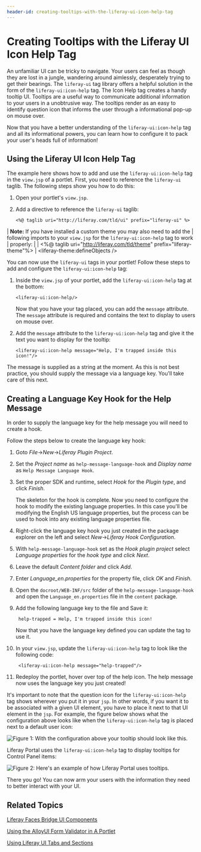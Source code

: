 ```yaml
---
header-id: creating-tooltips-with-the-liferay-ui-icon-help-tag
---
```


# Creating Tooltips with the Liferay UI Icon Help Tag

An unfamiliar UI can be tricky to navigate. Your users can feel as though they 
are lost in a jungle, wandering around aimlessly, desperately trying to get 
their bearings. The `liferay-ui` tag library offers a helpful solution in the 
form of the `liferay-ui:icon-help` tag. The Icon Help tag creates a handy 
tooltip UI. Tooltips are a useful way to communicate additional information to 
your users in a unobtrusive way. The tooltips render as an easy to identify 
question icon that informs the user through a informational pop-up on mouse
over.

Now that you have a better understanding of the `liferay-ui:icon-help` tag and
all its informational powers, you can learn how to configure it to pack your 
user's heads full of information!

## Using the Liferay UI Icon Help Tag

The example here shows how to add and use the `liferay-ui:icon-help` tag in the 
`view.jsp` of a portlet. First, you need to reference the `liferay-ui` taglib. 
The following steps show you how to do this:

1.  Open your portlet's `view.jsp`. 

2.  Add a directive to reference the `liferay-ui` taglib:

        <%@ taglib uri="http://liferay.com/tld/ui" prefix="liferay-ui" %>

| **Note:** If you have installed a custom theme you may also need to add the
| following imports to your `view.jsp` for the `liferay-ui:icon-help` tag to work
| properly:
| 
|     <%@ taglib uri="http://liferay.com/tld/theme" prefix="liferay-theme"%>
|     <liferay-theme:defineObjects />

You can now use the `liferay-ui` tags in your portlet! Follow these steps to add
and configure the `liferay-ui:icon-help` tag:

1.  Inside the `view.jsp` of your portlet, add the `liferay-ui:icon-help` tag at 
    the bottom:

        <liferay-ui:icon-help/>

    Now that you have your tag placed, you can add the `message` attribute. The 
    `message` attribute is required and contains the text to display to users on 
    mouse over.

2.  Add the `message` attribute to the `liferay-ui:icon-help` tag and give it
    the text you want to display for the tooltip:
    
        <liferay-ui:icon-help message="Help, I'm trapped inside this icon!"/>

The message is supplied as a string at the moment. As this is not best practice, 
you should supply the message via a language key. You'll take care of this next.

## Creating a Language Key Hook for the Help Message

In order to supply the language key for the help message you will need to create 
a hook.

Follow the steps below to create the language key hook:
    
1.  Goto *File*&rarr;*New*&rarr;*Liferay Plugin Project*.

2.  Set the *Project name* as `help-message-language-hook` and *Display name* 
    as `Help Message Language Hook`.

3. Set the proper SDK and runtime, select *Hook* for the *Plugin type*, and
   click *Finish*.

    The skeleton for the hook is complete. Now you need to configure the hook to
    modify the existing language properties. In this case you'll be modifying
    the English US language properties, but the process can be used to hook into
    any existing language properties file.

1. Right-click the language key hook you just created in the package explorer
   on the left and select *New*&rarr;*Liferay Hook Configuration*.

2. With `help-message-language-hook` set as the *Hook plugin project* select
   *Language properties* for the *hook type* and *click* *Next*.

3. Leave the default *Content folder* and click *Add*.

4. Enter *Language_en.properties* for the property file, click *OK* and 
   *Finish*.

5. Open the `docroot/WEB-INF/src` folder of the `help-message-language-hook` 
   and open the `Language_en.properties` file in the `content` package.

6. Add the following language key to the file and Save it:

        help-trapped = Help, I'm trapped inside this icon!

    Now that you have the language key defined you can update the tag to use it.     
    
7. In your `view.jsp`, update the `liferay-ui:icon-help` tag to look like the 
   following code:

        <liferay-ui:icon-help message="help-trapped"/>
    
8. Redeploy the portlet, hover over top of the help icon. The help message now 
   uses the language key you just created!

It's important to note that the question icon for the `liferay-ui:icon-help` tag 
shows wherever you put it in your `jsp`. In other words, if you want it to be 
associated with a given UI element, you have to place it next to that UI element 
in the `jsp`. For example, the figure below shows what the configuration above 
looks like when the `liferay-ui:icon-help` tag is placed next to a default user 
icon:

![Figure 1: With the configuration above your tooltip should look like this.](../../images/icon-help-01.png)

Liferay Portal uses the `liferay-ui:icon-help` tag to display tooltips for 
Control Panel items:

![Figure 2: Here's an example of how Liferay Portal uses tooltips.](../../images/icon-help-02.png)

There you go! You can now arm your users with the information they need to 
better interact with your UI.

## Related Topics

[Liferay Faces Bridge UI Components](/docs/6-2/tutorials/-/knowledge_base/t/liferay-faces-bridge-ui-components)

[Using the AlloyUI Form Validator in A Portlet](/docs/6-2/tutorials/-/knowledge_base/t/using-the-alloyui-form-validator-in-a-portlet)
 
[Using Liferay UI Tabs and Sections](/docs/6-2/tutorials/-/knowledge_base/t/using-liferay-ui-tabs-and-sections)
